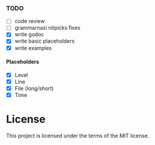 ### TODO

- [ ] code review
- [ ] grammarnazi nitpicks fixes
- [x] write godoc
- [x] write basic placeholders
- [x] write examples

#### Placeholders

- [x] Level
- [x] Line
- [x] File (long/short)
- [x] Time

# License

This project is licensed under the terms of the MIT license.
